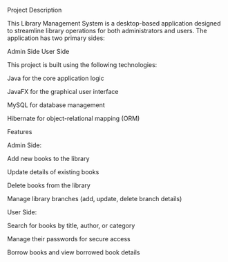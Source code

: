 Project Description

This Library Management System is a desktop-based application designed to streamline library operations for both administrators and users. The application has two primary sides:

Admin Side
User Side

This project is built using the following technologies:

Java for the core application logic

JavaFX for the graphical user interface

MySQL for database management

Hibernate for object-relational mapping (ORM)


Features

Admin Side:

Add new books to the library

Update details of existing books

Delete books from the library

Manage library branches (add, update, delete branch details)

User Side:

Search for books by title, author, or category

Manage their passwords for secure access

Borrow books and view borrowed book details

